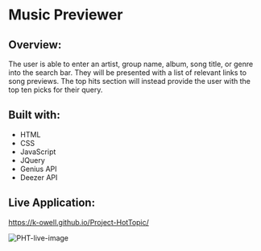 # Music Previewer

## Overview:

The user is able to enter an artist, group name, album, song title, or genre into the search bar. They will be presented with a list of relevant links to song previews.
The top hits section will instead provide the user with the top ten picks for their query.

## Built with:
* HTML
* CSS
* JavaScript
* JQuery
* Genius API
* Deezer API

## Live Application:

https://k-owell.github.io/Project-HotTopic/


![PHT-live-image](https://user-images.githubusercontent.com/87747089/133687164-3ca4954d-afd1-4224-ade9-3a85c3263690.png)
